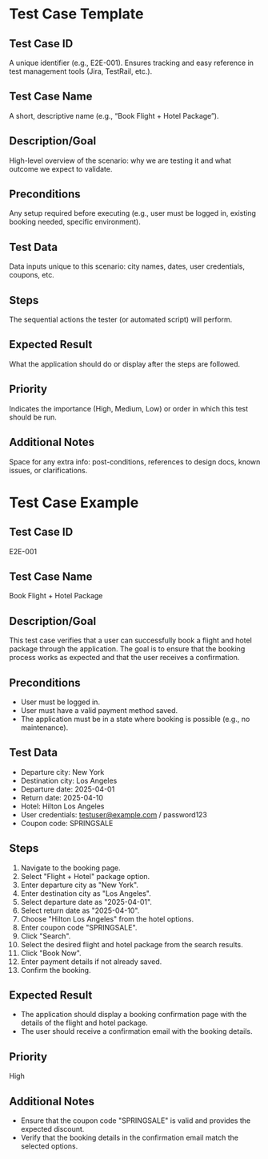 # Test Case Template

## Test Case ID

A unique identifier (e.g., E2E-001). Ensures tracking and easy reference in test management tools (Jira, TestRail, etc.).

## Test Case Name

A short, descriptive name (e.g., “Book Flight + Hotel Package”).

## Description/Goal

High-level overview of the scenario: why we are testing it and what outcome we expect to validate.

## Preconditions

Any setup required before executing (e.g., user must be logged in, existing booking needed, specific environment).

## Test Data

Data inputs unique to this scenario: city names, dates, user credentials, coupons, etc.

## Steps

The sequential actions the tester (or automated script) will perform.

## Expected Result

What the application should do or display after the steps are followed.

## Priority

Indicates the importance (High, Medium, Low) or order in which this test should be run.

## Additional Notes

Space for any extra info: post-conditions, references to design docs, known issues, or clarifications.

# Test Case Example

## Test Case ID

E2E-001

## Test Case Name

Book Flight + Hotel Package

## Description/Goal

This test case verifies that a user can successfully book a flight and hotel package through the application. The goal is to ensure that the booking process works as expected and that the user receives a confirmation.

## Preconditions

- User must be logged in.
- User must have a valid payment method saved.
- The application must be in a state where booking is possible (e.g., no maintenance).

## Test Data

- Departure city: New York
- Destination city: Los Angeles
- Departure date: 2025-04-01
- Return date: 2025-04-10
- Hotel: Hilton Los Angeles
- User credentials: testuser@example.com / password123
- Coupon code: SPRINGSALE

## Steps

1. Navigate to the booking page.
2. Select "Flight + Hotel" package option.
3. Enter departure city as "New York".
4. Enter destination city as "Los Angeles".
5. Select departure date as "2025-04-01".
6. Select return date as "2025-04-10".
7. Choose "Hilton Los Angeles" from the hotel options.
8. Enter coupon code "SPRINGSALE".
9. Click "Search".
10. Select the desired flight and hotel package from the search results.
11. Click "Book Now".
12. Enter payment details if not already saved.
13. Confirm the booking.

## Expected Result

- The application should display a booking confirmation page with the details of the flight and hotel package.
- The user should receive a confirmation email with the booking details.

## Priority

High

## Additional Notes

- Ensure that the coupon code "SPRINGSALE" is valid and provides the expected discount.
- Verify that the booking details in the confirmation email match the selected options.
